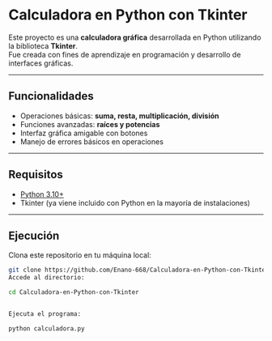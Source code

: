 # Calculadora en Python con Tkinter

Este proyecto es una **calculadora gráfica** desarrollada en Python utilizando la biblioteca **Tkinter**.  
Fue creada con fines de aprendizaje en programación y desarrollo de interfaces gráficas.

---

## Funcionalidades
-  Operaciones básicas: **suma, resta, multiplicación, división**  
-  Funciones avanzadas: **raíces y potencias**  
-  Interfaz gráfica amigable con botones  
-  Manejo de errores básicos en operaciones  

---

##  Requisitos
- [Python 3.10+](https://www.python.org/downloads/)  
- Tkinter (ya viene incluido con Python en la mayoría de instalaciones)  

---

##  Ejecución
Clona este repositorio en tu máquina local:  

```bash
git clone https://github.com/Enano-668/Calculadora-en-Python-con-Tkinter.git
Accede al directorio:

cd Calculadora-en-Python-con-Tkinter


Ejecuta el programa:

python calculadora.py
